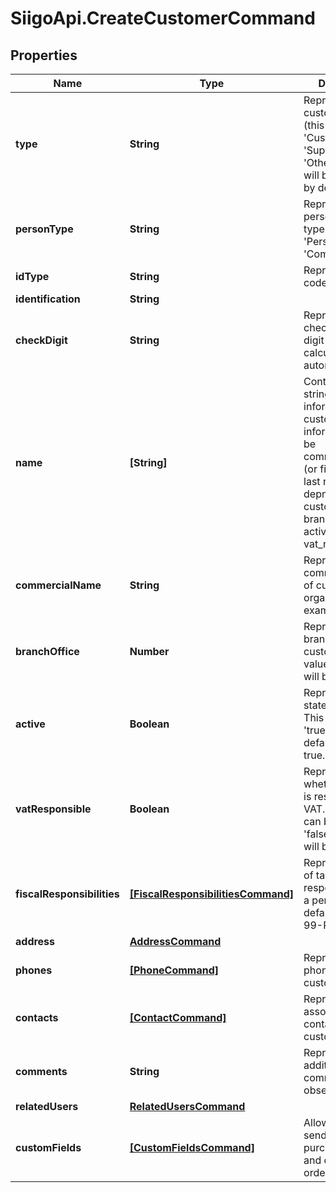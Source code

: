 # SiigoApi.CreateCustomerCommand

## Properties

Name | Type | Description | Notes
------------ | ------------- | ------------- | -------------
**type** | **String** | Represents the customer type (this type can be &#39;Customer&#39;, &#39;Supplier &#39;and &#39;Other&#39;),  this field will be &#39;Customer&#39; by default. | [optional] 
**personType** | **String** | Represents the person type, this type can be a &#39;Person&#39; or &#39;Company&#39;. | [optional] 
**idType** | **String** | Represents the code of type id. | [optional] 
**identification** | **String** |  | [optional] 
**checkDigit** | **String** | Represents the check digit, this digit will be calculated automatically. | [optional] 
**name** | **[String]** | Contains a list of strings with information about customer  this information will be commercial_name (or first name and last name, depnding of customer)  branch_office, active and vat_responsible | [optional] 
**commercialName** | **String** | Represents the commercial name of customer organization.  For example, &#39;Siigo&#39;. | [optional] 
**branchOffice** | **Number** | Represents the branch office of customer, this value by default will be 0. | [optional] 
**active** | **Boolean** | Represents the state of customer.  This value can be &#39;true&#39; or &#39;false&#39;, by default will be true. | [optional] 
**vatResponsible** | **Boolean** | Represents whether a person is responsible for VAT.  This value can be &#39;true&#39; or &#39;false&#39;, by default will be false. | [optional] 
**fiscalResponsibilities** | [**[FiscalResponsibilitiesCommand]**](FiscalResponsibilitiesCommand.md) | Represents a list of tax responsibilities of a person, by default will be &#39;R-99-PN&#39;. | [optional] 
**address** | [**AddressCommand**](AddressCommand.md) |  | [optional] 
**phones** | [**[PhoneCommand]**](PhoneCommand.md) | Represents the phones of the customer. | [optional] 
**contacts** | [**[ContactCommand]**](ContactCommand.md) | Represents the associated contantacts of customer. | [optional] 
**comments** | **String** | Represents additional comments or observations. | [optional] 
**relatedUsers** | [**RelatedUsersCommand**](RelatedUsersCommand.md) |  | [optional] 
**customFields** | [**[CustomFieldsCommand]**](CustomFieldsCommand.md) | Allows you to send the purchase order and delivery order fields. | [optional] 


